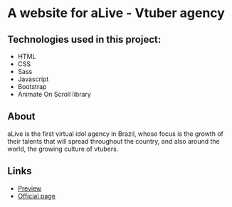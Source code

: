 # A website for aLive - Vtuber agency  

## Technologies used in this project:
- HTML
- CSS
- Sass
- Javascript
- Bootstrap
- Animate On Scroll library

## About

aLive is the first virtual idol agency in Brazil, whose focus is the growth of their talents that will spread throughout the country, and also around the world, the growing culture of vtubers.

## Links

- [Preview](https://joevtap-playthealive.netlify.app/)
- [Official page](https://playthealive.com)

